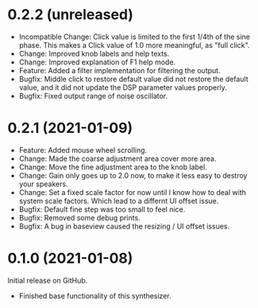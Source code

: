 0.2.2 (unreleased)
==================

* Incompatible Change: Click value is limited to the first 1/4th of the
sine phase. This makes a Click value of 1.0 more meaningful, as "full click".
* Change: Improved knob labels and help texts.
* Change: Improved explanation of F1 help mode.
* Feature: Added a filter implementation for filtering the output.
* Bugfix: Middle click to restore default value did not restore the default
value, and it did not update the DSP parameter values properly.
* Bugfix: Fixed output range of noise oscillator.

0.2.1 (2021-01-09)
==================

* Feature: Added mouse wheel scrolling.
* Change: Made the coarse adjustment area cover more area.
* Change: Move the fine adjustment area to the knob label.
* Change: Gain only goes up to 2.0 now, to make it
less easy to destroy your speakers.
* Change: Set a fixed scale factor for now until I know
how to deal with system scale factors. Which lead to a differnt UI offset issue.
* Bugfix: Default fine step was too small to feel nice.
* Bugfix: Removed some debug prints.
* Bugfix: A bug in baseview caused the resizing / UI offset issues.

0.1.0 (2021-01-08)
==================
Initial release on GitHub.

* Finished base functionality of this synthesizer.

